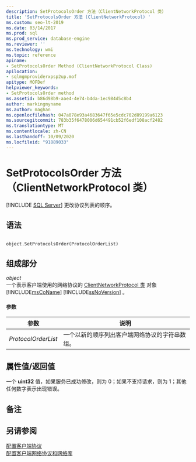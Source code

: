 ```yaml
---
description: SetProtocolsOrder 方法（ClientNetworkProtocol 类）
title: 'SetProtocolsOrder 方法 (ClientNetworkProtocol) '
ms.custom: seo-lt-2019
ms.date: 03/14/2017
ms.prod: sql
ms.prod_service: database-engine
ms.reviewer: ''
ms.technology: wmi
ms.topic: reference
apiname:
- SetProtocolsOrder Method (ClientNetworkProtocol Class)
apilocation:
- sqlmgmproviderxpsp2up.mof
apitype: MOFDef
helpviewer_keywords:
- SetProtocolsOrder method
ms.assetid: b86d98b9-aae4-4e74-b4da-1ec984d5c8b4
author: markingmyname
ms.author: maghan
ms.openlocfilehash: 047a078e93a4683647f65e5cdc702d89199a6123
ms.sourcegitcommit: 783b35f6478006d654491cb52f6edf108acf2482
ms.translationtype: MT
ms.contentlocale: zh-CN
ms.lasthandoff: 10/09/2020
ms.locfileid: "91889033"
---
```

# <a name="setprotocolsorder-method-clientnetworkprotocol-class"></a>SetProtocolsOrder 方法（ClientNetworkProtocol 类）
[!INCLUDE [SQL Server](../../../includes/applies-to-version/sqlserver.md)]
  更改协议列表的顺序。  
  
## <a name="syntax"></a>语法  
  
```  
  
object.SetProtocolsOrder(ProtocolOrderList)  
```  
  
## <a name="parts"></a>组成部分  
 *object*  
 一个表示客户端使用的网络协议的 [ClientNetworkProtocol 类](../../../relational-databases/wmi-provider-configuration-classes/clientnetworkprotocol-class/clientnetworkprotocol-class.md) 对象 [!INCLUDE[msCoName](../../../includes/msconame-md.md)] [!INCLUDE[ssNoVersion](../../../includes/ssnoversion-md.md)] 。  
  
#### <a name="parameters"></a>参数  
  
|参数|说明|  
|---------------|-----------------|  
|*ProtocolOrderList*|一个以新的顺序列出客户端网络协议的字符串数组。|  
  
## <a name="property-valuereturn-value"></a>属性值/返回值  
 一个 **uint32** 值，如果服务已成功修改，则为 0；如果不支持请求，则为 1；其他任何数字表示出现错误。  
  
## <a name="remarks"></a>备注  
  
## <a name="see-also"></a>另请参阅  
 [配置客户端协议](../../../database-engine/configure-windows/configure-client-protocols.md)   
 [配置客户端网络协议和网络库](../../../database-engine/configure-windows/configure-client-protocols.md)  
  
